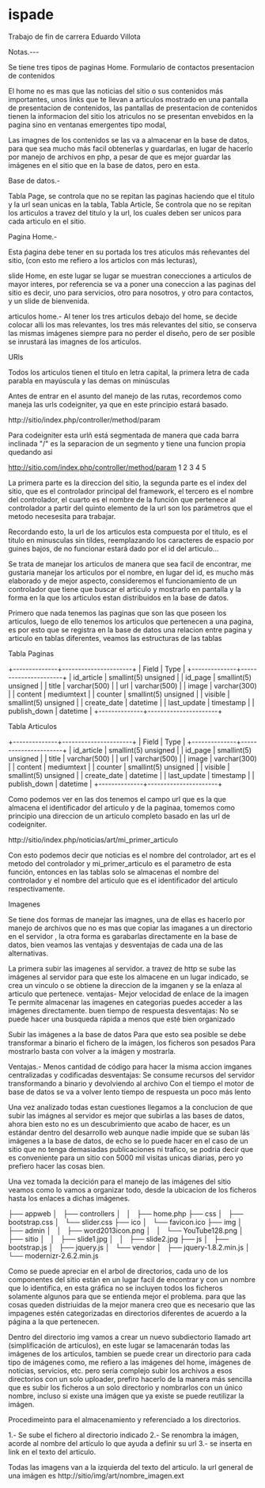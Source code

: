 ispade
======

Trabajo de fin de carrera Eduardo Villota

Notas.---

Se tiene tres tipos de paginas 
Home.
Formulario de contactos
presentacion de contenidos


El home no es mas que las noticias del sitio o sus contenidos más importantes, unos links que te llevan a articulos mostrado en una pantalla de presentacion de contenidos, las pantallas de presentacion de contenidos tienen la informacion del sitio los atriculos no se presentan envebidos en la pagina sino en ventanas emergentes tipo modal, 

Las imagnes de los contenidos se las va a almacenar en la base de datos, para que sea mucho más facil obtenerlas y guardarlas, en lugar de hacerlo por manejo de archivos en php, a pesar de que es mejor guardar las imágenes en el sitio que en la base de datos, pero en esta.

Base de datos.-

Tabla Page, se controla que no se repitan las paginas haciendo que el titulo y la url sean unicas en la tabla,
Tabla Article, Se controla que no se repitan los articulos a travez del titulo y la url, los cuales deben ser unicos
para cada articulo en el sitio.



Pagina Home.-

Esta ṕagina debe tener en su portada los tres aticulos más reñevantes del sitio, (con esto me refiero a los articlos con más lecturas), 

slide Home, en este lugar se lugar se muestran conecciones a articulos de mayor interes, por referencia se va a poner una coneccion a las paginas del sitio es decir, uno para servicios, otro para nosotros, y otro para contactos, y un slide de bienvenida.

articulos home.- Al tener los tres articulos debajo del home, se decide colocar alli los mas relevantes, los tres más relevantes del sitio, se conserva las mismas imágenes siempre para no perder el diseño, pero de ser posible se inrustará las imagnes de los articulos.



URls

Todos los articulos tienen el titulo en letra capital, la primera letra de cada parabla en mayúscula y las demas on minúsculas

Antes de entrar en el asunto del manejo de las rutas, recordemos como maneja las urls codeigniter, ya que en este principio estará  basado.

http://sitio/index.php/controller/method/param

Para codeigniter esta urlñ está segmentada de manera que cada barra inclinada "/" es la separacion de un segmento y tiene una funcion propia quedando asi

http://sitio.com/index.php/controller/method/param
		1		2			3 		4		5

La primera parte es la direccion del sitio, la segunda parte es el index del sitio, que es el controlador principal del framework, el tercero es el nombre del  controlador, el cuarto es el nombre de la función que pertenece al controlador a partir del quinto elemento de la url son los parámetros que el metodo necesesita para trabajar.


Recordando esto, la url de los articulos esta compuesta por el titulo,  es el titulo en minusculas sin tildes, reemplazando los caracteres de espacio por guines bajos, de no funcionar estará dado por el id del articulo...

Se trata de manejar los articulos de manera que sea facil de encontrar, me gustaria manejar los articulos por el nombre, en lugar del id, es mucho más elaborado y de mejor aspecto, consideremos el funcionamiento de un controlador que tiene que buscar el articulo y mostrarlo en pantalla y la forma en la que los articulos estan distribuidos en la base de datos.

Primero que nada tenemos las paginas que son las que poseen los articulos, luego de ello tenemos los articulos que pertenecen a una pagina, es por esto que se registra en la base de datos una relacion entre pagina y articulo en tablas diferentes, veamos las estructuras de las tablas 

Tabla Paginas

+--------------+----------------------+
| Field        | Type                 |
+--------------+----------------------+
| id_article   | smallint(5) unsigned |
| id_page      | smallint(5) unsigned |
| title        | varchar(500)         |
| url          | varchar(500)         |
| image        | varchar(300)         |
| content      | mediumtext           |
| counter      | smallint(5) unsigned |
| visible      | smallint(5) unsigned |
| create_date  | datetime             |
| last_update  | timestamp            |
| publish_down | datetime             |
+--------------+----------------------+


Tabla Articulos

+--------------+----------------------+
| Field        | Type                 |
+--------------+----------------------+
| id_article   | smallint(5) unsigned |
| id_page      | smallint(5) unsigned |
| title        | varchar(500)         |
| url          | varchar(500)         |
| image        | varchar(300)         |
| content      | mediumtext           |
| counter      | smallint(5) unsigned |
| visible      | smallint(5) unsigned |
| create_date  | datetime             |
| last_update  | timestamp            |
| publish_down | datetime             |
+--------------+----------------------+


Como podemos ver en las dos tenemos el campo url que es la que almacena el identificador del articulo y de la paginaa, tomemos como principio una direccion de un articulo completo basado en las url de codeigniter.

http://sitio/index.php/noticias/art/mi_primer_articulo

Con esto podemos decir que noticias es el nombre del controlador, art es el metodo del controlador y mi_primer_articulo es el parametro de esta función, entonces en las tablas solo se almacenas el nombre del controlador y el nombre del articulo que es el identificador del articulo respectivamente.


Imagenes

Se tiene dos formas de manejar las imagnes, una de ellas es hacerlo por manejo de archivos que no es mas que copiar las imaganes a un directorio en el servidor , la otra forma es garabarlas directamente en la base de datos, bien veamos las ventajas y desventajas de cada una de las alternativas.

La primera subir las imagenes al servidor.
a travez de http se sube las imágenes al servidor para que este los almacene en un lugar indicado, se crea un vinculo o se obtiene la direccion de la imganen y se la enlaza al articulo que pertenece.
ventajas-
Mejor velocidad de enlace de la imagen
Te permite almacenar las imagenes en categorias
puedes acceder a las imágenes directamente.
buen tiempo de respuesta
desventajas:
No se puede hacer una busqueda rápida a menos que esté bien organizado



Subir las imágenes a la base de datos
Para que esto sea posible se debe transformar a binario el fichero de la imágen, los ficheros son pesados
Para mostrarlo basta con volver a la imágen y mostrarla.

Ventajas.-
Menos cantidad de código para hacer la misma accion
imganes centralizadas y codificadas
desventajas:
Se consume recursos del servidor transformando a binario y devolviendo al archivo
Con el tiempo el motor de base de datos se va a volver lento
tiempo de respuesta un poco más lento


Una vez analizado todas estan cuestiones llegamos a la conclucion de que subir las imágnes al servidor es mejor que subirlas a las bases de datos, ahora bien esto no es un descubrimiento que acabo de hacer, es un estándar dentro del desarrollo web aunque nadie impide que se suban lás imágenes a la base de datos, de echo se lo puede hacer en el caso de un sitio que no tenga demasiadas publicaciones ni trafico, se podria decir que es conveniente para un sitio con 5000 mil visitas unicas diarias, pero yo prefiero hacer las cosas bien.


Una vez tomada la decición para el manejo de las imágenes del sitio veamos como lo vamos a organizar todo, desde la ubicacion de los ficheros hasta los enlaces a dichas imágenes.

├── appweb
│   ├── controllers
│   │   ├── home.php
├── css
│   ├── bootstrap.css
│   └── slider.css
├── ico
│   └── favicon.ico
├── img
│   ├── admin
│   │   ├── word2013icon.png
│   │   └── YouTube128.png
│   ├── sitio
│   │   ├── slide1.jpg
│   │   ├── slide2.jpg
├── js
│   ├── bootstrap.js
│   ├── jquery.js
│   └── vendor
│       ├── jquery-1.8.2.min.js
│       └── modernizr-2.6.2.min.js

Como se puede apreciar en el arbol de directorios, cada uno de los componentes del sitio están en un lugar facil de encontrar y con un nombre que lo identifica, en esta gráfica no se incluyen todos los ficheros solamente algunos para que se entienda mejor el problema. para que las cosas queden distriuidas de la mejor manera creo que es necesario que las impagenes estén categorizadas en directorios diferentes de acuerdo a la página a la que pertenecen.

Dentro del directorio img vamos a crear un nuevo subdiectorio llamado art (simplificación de artículos), en este lugar se lamacenarán todas las imágenes de los articulos, tambien se puede crear un directorio para cada tipo de imágenes como, me refiero a las imágenes del home, imágenes de noticias, servicios, etc. pero sería  complejo subir los archivos a esos directorios con un solo uploader, prefiro hacerlo de la manera más sencilla que es subir los ficheros a un solo directorio y nombrarlos con un único nombre, incluso si existe una imágen que ya existe se puede reutilizar la imágen.

Procedimeinto para el almacenamiento y referenciado a los directorios.

1.- Se sube el fichero al directorio indicado
2.- Se renombra la imágen, acorde al nombre del artículo lo que ayuda a definir su url
3.- se inserta en link en el texto del articulo.

Todas las imagens van a la izquierda del texto del articulo.
la url general de una imágen es http://sitio/img/art/nombre_imagen.ext